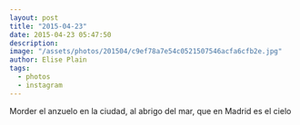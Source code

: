 ```yaml
---
layout: post
title: "2015-04-23"
date: 2015-04-23 05:47:50
description: 
image: "/assets/photos/201504/c9ef78a7e54c0521507546acfa6cfb2e.jpg"
author: Elise Plain
tags: 
  - photos
  - instagram
---
```


Morder el anzuelo en la ciudad, al abrigo del mar, que en Madrid es el cielo
<p></p>
